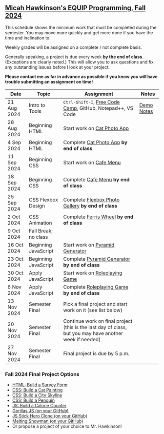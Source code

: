 [Micah Hawkinson's EQUIP Programming, Fall 2024](readme.md)
---

This schedule shows the minimum work that must be completed during the semester. You may move more quickly and get more done if you have the time and inclination to.

Weekly grades will be assigned on a complete / not complete basis. 

Generally speaking, a project is due every week **by the end of class**. (Exceptions are clearly noted.) This will allow you to ask questions and fix any outstanding issues before I look at your project.

**Please contact me as far in advance as possible if you know you will have trouble submitting an assignment on time!**

| Date | Topic | Assignment |Notes|
| ---  |  ---  | ---        | --- |
21 Aug 2024|Intro to Tools|`Ctrl-Shift-I`, [Free Code Camp](https://www.freecodecamp.org), GitHub, Notepad++, VS Code | [Demo Notes](demo_20240821.md)
28 Aug 2024|Beginning HTML|Start work on [Cat Photo App](https://www.freecodecamp.org/learn/2022/responsive-web-design/#learn-html-by-building-a-cat-photo-app)
4 Sep 2024|Beginning HTML|Complete [Cat Photo App](https://www.freecodecamp.org/learn/2022/responsive-web-design/#learn-html-by-building-a-cat-photo-app) **by end of class**
11 Sep 2024|Beginning CSS|Start work on [Cafe Menu](https://www.freecodecamp.org/learn/2022/responsive-web-design/#learn-basic-css-by-building-a-cafe-menu)
18 Sep 2024|Beginning CSS|Complete [Cafe Menu](https://www.freecodecamp.org/learn/2022/responsive-web-design/#learn-basic-css-by-building-a-cafe-menu) **by end of class**
25 Sep 2024|CSS Flexbox Design|Complete [Flexbox Photo Gallery](https://www.freecodecamp.org/learn/2022/responsive-web-design/#learn-css-flexbox-by-building-a-photo-gallery) **by end of class**
2 Oct 2024|CSS Animation|Complete [Ferris Wheel](https://www.freecodecamp.org/learn/2022/responsive-web-design/#learn-css-animation-by-building-a-ferris-wheel) **by end of class**
9 Oct 2024|Fall Break; no class
16 Oct 2024|Beginning JavaScript|Start work on [Pyramid Generator](https://www.freecodecamp.org/learn/javascript-algorithms-and-data-structures-v8/#learn-introductory-javascript-by-building-a-pyramid-generator)
23 Oct 2024|Beginning JavaScript|Complete [Pyramid Generator](https://www.freecodecamp.org/learn/javascript-algorithms-and-data-structures-v8/#learn-introductory-javascript-by-building-a-pyramid-generator) **by end of class**
30 Oct 2024|Apply JavaScript|Start work on [Roleplaying Game](https://www.freecodecamp.org/learn/javascript-algorithms-and-data-structures-v8/#learn-basic-javascript-by-building-a-role-playing-game)
6 Nov 2024|Apply JavaScript|Complete [Roleplaying Game](https://www.freecodecamp.org/learn/javascript-algorithms-and-data-structures-v8/#learn-basic-javascript-by-building-a-role-playing-game) **by end of class**
13 Nov 2024|Semester Final|Pick a final project and start work on it (see list below)
20 Nov 2024|Semester Final|Continue work on final project (this is the last day of class, but you may have another week if needed)
27 Nov 2024|Semester Final|Final project is due by 5 p.m.

### Fall 2024  Final Project Options
* [HTML: Build a Survey Form](https://www.freecodecamp.org/learn/2022/responsive-web-design/#build-a-survey-form-project)
* [CSS: Build a Cat Painting](https://www.freecodecamp.org/learn/2022/responsive-web-design/#learn-intermediate-css-by-building-a-cat-painting)
* [CSS: Build a City Skyline](https://www.freecodecamp.org/learn/2022/responsive-web-design/#learn-css-variables-by-building-a-city-skyline)
* [CSS: Build a Penguin](https://www.freecodecamp.org/learn/2022/responsive-web-design/#learn-css-transforms-by-building-a-penguin)
* [JS: Build a Calorie Counter](https://www.freecodecamp.org/learn/javascript-algorithms-and-data-structures-v8/#learn-form-validation-by-building-a-calorie-counter)
* [Gorillas JS (on your GitHub)](https://www.freecodecamp.org/news/gorillas-game-in-javascript/)
* [JS Stick Hero Clone (on your GitHub)](https://www.freecodecamp.org/news/javascript-game-tutorial-stick-hero-with-html-canvas/)
* [Melting Snowman (on your GitHub)](https://www.freecodecamp.org/news/how-to-code-a-simple-game/)
* Or propose a project of your choice to Mr. Hawkinson!
